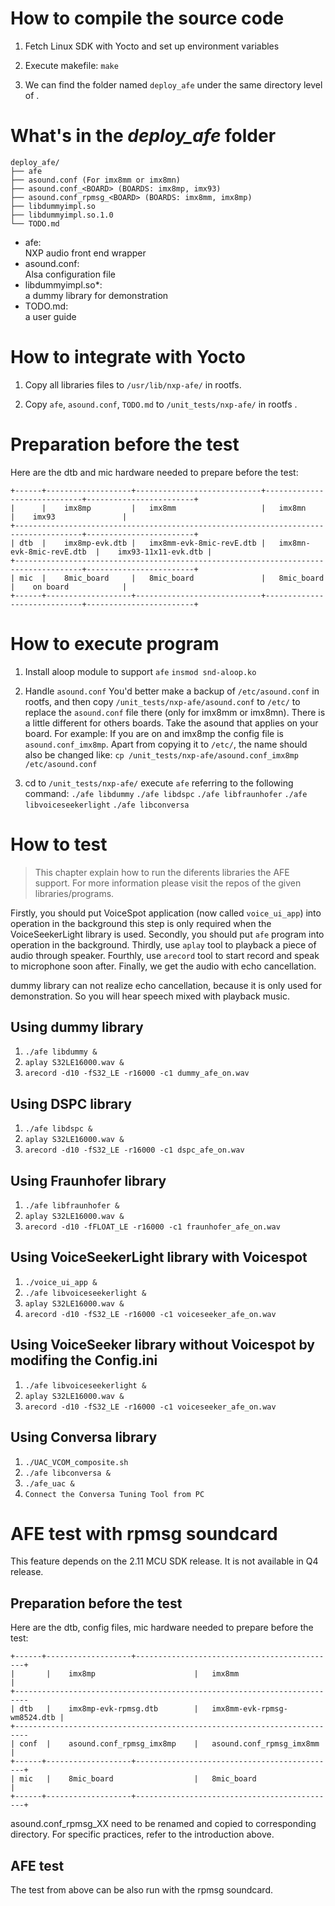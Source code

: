 # How to compile the source code

1. Fetch Linux SDK with Yocto and set up environment variables
   
2. Execute makefile: `make`

3. We can find the folder named `deploy_afe` under the same directory level of
<audio-front-end>.

# What's in the *deploy_afe* folder
```
deploy_afe/
├── afe
├── asound.conf (For imx8mm or imx8mn)
├── asound.conf_<BOARD> (BOARDS: imx8mp, imx93)
├── asound.conf_rpmsg_<BOARD> (BOARDS: imx8mm, imx8mp)
├── libdummyimpl.so
├── libdummyimpl.so.1.0
└── TODO.md
```
- afe:  
  NXP audio front end wrapper 
- asound.conf:  
  Alsa configuration file
- libdummyimpl.so*:  
  a dummy library for demonstration
- TODO.md:  
  a user guide

# How to integrate with Yocto

1. Copy all libraries files to `/usr/lib/nxp-afe/` in rootfs.

2. Copy `afe`, `asound.conf`, `TODO.md` to `/unit_tests/nxp-afe/` in rootfs .

# Preparation before the test

Here are the dtb and mic hardware needed to prepare before the test:

```
+------+-------------------+----------------------------+-----------------------------+------------------------+
|      |    imx8mp         |   imx8mm                   |   imx8mn                    |    imx93               |
+-------------------------------------------------------------------------------------+------------------------+
| dtb  |    imx8mp-evk.dtb |   imx8mm-evk-8mic-revE.dtb |   imx8mn-evk-8mic-revE.dtb  |    imx93-11x11-evk.dtb |
+-------------------------------------------------------------------------------------+------------------------+
| mic  |    8mic_board     |   8mic_board               |   8mic_board                |    on board            |
+------+-------------------+----------------------------+-----------------------------+------------------------+
```

# How to execute program

1. Install aloop module to support `afe`
`insmod snd-aloop.ko`

2. Handle `asound.conf`
You'd better make a backup of `/etc/asound.conf` in rootfs,
and then copy `/unit_tests/nxp-afe/asound.conf` to `/etc/` to replace
the `asound.conf` file there (only for imx8mm or imx8mn). There is a little
different for others boards. Take the asound that applies on your board. For
example: If you are on and imx8mp the config file is `asound.conf_imx8mp`.
Apart from copying it to `/etc/`, the name should also be changed like:
`cp /unit_tests/nxp-afe/asound.conf_imx8mp /etc/asound.conf`

3. cd to `/unit_tests/nxp-afe/` execute `afe` referring to the following command:
`./afe libdummy`
`./afe libdspc`
`./afe libfraunhofer`
`./afe libvoiceseekerlight`
`./afe libconversa`

# How to test
> This chapter explain how to run the diferents libraries the AFE support. For
more information please visit the repos of the given libraries/programs.

Firstly, you should put VoiceSpot application (now called `voice_ui_app`)
into operation in the background this step is only required when the VoiceSeekerLight
library is used. Secondly, you should put `afe` program into operation in the background.
Thirdly, use `aplay` tool to playback a piece of audio through speaker.
Fourthly, use `arecord` tool to start record and speak to microphone soon after.
Finally, we get the audio with echo cancellation.

dummy library can not realize echo cancellation, because it is only used for
demonstration. So you will hear speech mixed with playback music.

## Using dummy library
1. `./afe libdummy &`
2. `aplay S32LE16000.wav &`
3. `arecord -d10 -fS32_LE -r16000 -c1 dummy_afe_on.wav`

## Using DSPC library
1. `./afe libdspc &`
2. `aplay S32LE16000.wav &`
3. `arecord -d10 -fS32_LE -r16000 -c1 dspc_afe_on.wav`

## Using Fraunhofer library
1. `./afe libfraunhofer &`
2. `aplay S32LE16000.wav &`
3. `arecord -d10 -fFLOAT_LE -r16000 -c1 fraunhofer_afe_on.wav`

## Using VoiceSeekerLight library with Voicespot
1. `./voice_ui_app &`
2. `./afe libvoiceseekerlight &`
3. `aplay S32LE16000.wav &`
4. `arecord -d10 -fS32_LE -r16000 -c1 voiceseeker_afe_on.wav`

## Using VoiceSeeker library without Voicespot by modifing the Config.ini
1. `./afe libvoiceseekerlight &`
2. `aplay S32LE16000.wav &`
3. `arecord -d10 -fS32_LE -r16000 -c1 voiceseeker_afe_on.wav`

## Using Conversa library
1. `./UAC_VCOM_composite.sh`
2. `./afe libconversa &`
3. `./afe_uac &`
4. `Connect the Conversa Tuning Tool from PC`

# AFE test with rpmsg soundcard
This feature depends on the 2.11 MCU SDK release. It is not available in Q4 release.

## Preparation before the test

Here are the dtb, config files, mic hardware needed to prepare before the test:

```
+------+-------------------+---------------------------------------------+
|       |    imx8mp                      |   imx8mm                      |
+-------------------------------------------------------------------------
| dtb   |    imx8mp-evk-rpmsg.dtb        |   imx8mm-evk-rpmsg-wm8524.dtb |
+-------------------------------------------------------------------------
| conf  |    asound.conf_rpmsg_imx8mp    |   asound.conf_rpmsg_imx8mm    |
+------+-------------------+---------------------------------------------+
| mic   |    8mic_board                  |   8mic_board                  |
+------+-------------------+---------------------------------------------+
```
asound.conf_rpmsg_XX need to be renamed and copied to corresponding directory.
For specific practices, refer to the introduction above.

## AFE test
The test from above can be also run with the rpmsg soundcard.
